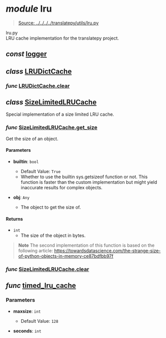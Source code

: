 # *module* **lru**

> [Source: ../../../../translatepy/utils/lru.py](../../../../translatepy/utils/lru.py#L0)

lru.py  
LRU cache implementation for the translatepy project.

## *const* [**logger**](../../../../translatepy/utils/lru.py#L16)

## *class* [**LRUDictCache**](../../../../translatepy/utils/lru.py#L19-L38)

### *func* [LRUDictCache.**clear**](../../../../translatepy/utils/lru.py#L37-L38)

## *class* [**SizeLimitedLRUCache**](../../../../translatepy/utils/lru.py#L41-L173)

Special implementation of a size limited LRU cache.

### *func* [SizeLimitedLRUCache.**get_size**](../../../../translatepy/utils/lru.py#L135-L170)

Get the size of an object.

#### Parameters

- **builtin**: `bool`
  - Default Value: `True`
  - Whether to use the builtin sys.getsizeof function or not.
This function is faster than the custom implementation but might yield inaccurate results for complex objects.


- **obj**: `Any`
  - The object to get the size of.


#### Returns

- `int`
    - The size of the object in bytes.

> **Note**
> The second implementation of this function is based on the following article:
    https://towardsdatascience.com/the-strange-size-of-python-objects-in-memory-ce87bdfbb97f

### *func* [SizeLimitedLRUCache.**clear**](../../../../translatepy/utils/lru.py#L172-L173)

## *func* [**timed_lru_cache**](../../../../translatepy/utils/lru.py#L176-L198)

### Parameters

- **maxsize**: `int`
  - Default Value: `128`


- **seconds**: `int`

